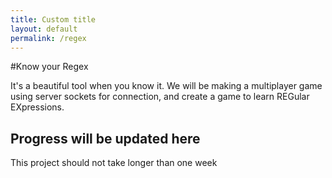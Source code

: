 ```yaml
---
title: Custom title
layout: default
permalink: /regex
---
```


#Know your Regex

It's a beautiful tool when you know it. We will be making a multiplayer game
using server sockets for connection, and create a game to learn REGular
EXpressions.

## Progress will be updated here
This project should not take longer than one week
